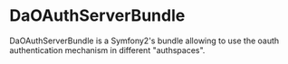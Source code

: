 DaOAuthServerBundle
===================

DaOAuthServerBundle is a Symfony2's bundle allowing to use the oauth authentication mechanism in different "authspaces".
